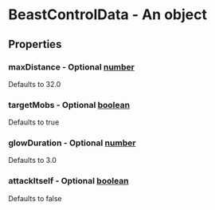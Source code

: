 

# BeastControlData - An object



## Properties



### maxDistance - Optional [number](number)



Defaults to 32.0



### targetMobs - Optional [boolean](boolean)



Defaults to true



### glowDuration - Optional [number](number)



Defaults to 3.0



### attackItself - Optional [boolean](boolean)



Defaults to false

